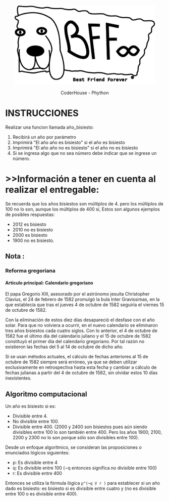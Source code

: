 
<p align="center">
  <p align="center">    
    <img src="https://github.com/JesusRamirezGamarra/CoderHouse_ReactJS/blob/Desafio-07/public/images/Logo_Negro.png" alt="BFFs" height="250">    
  </p>
  <p align="center">
       CoderHouse - Phython
  </p>
</p>

# INSTRUCCIONES 
Realizar una funcion llamada año_bisiesto:

1. Recibirá un año por parámetro
2. Imprimirá "El año año es bisiesto" si el año es bisiesto
3. Imprimirá "El año año no es bisiesto" si el año no es bisiesto
4. Si se ingresa algo que no sea número debe indicar que se ingrese un número.


# >>Información a tener en cuenta al realizar el entregable:
 
Se recuerda que los años bisiestos son múltiplos de 4. pero los múltiplos de 100 no lo son, aunque los
múltiplos de 400 sí, Estos son algunos ejemplos de posibles respuestas: 
* 2012 es bisiesto 
* 2010 no es bisiesto 
* 2000 es bisiesto
* 1900 no es bisiesto.


## Nota : 
### Reforma gregoriana
#### Artículo principal: Calendario gregoriano
El papa Gregorio XIII, asesorado por el astrónomo jesuita Christopher Clavius, el 24 de febrero de 1582 promulgó la bula Inter Gravissimas, en la que establecía que tras el jueves 4 de octubre de 1582 seguiría el viernes 15 de octubre de 1582.

Con la eliminación de estos diez días desapareció el desfase con el año solar. Para que no volviera a ocurrir, en el nuevo calendario se eliminaron tres años bisiestos cada cuatro siglos. Con lo anterior, el 4 de octubre de 1582 fue el último día del calendario juliano y el 15 de octubre de 1582 constituyó el primer día del calendario gregoriano. Por tal razón no existieron las fechas del 5 al 14 de octubre de dicho año.

Si se usan métodos actuales, el cálculo de fechas anteriores al 15 de octubre de 1582 siempre será erróneo, ya que se deben utilizar exclusivamente en retrospectiva hasta esta fecha y cambiar a cálculo de fechas julianas a partir del 4 de octubre de 1582, sin olvidar estos 10 días inexistentes.

## Algoritmo computacional
Un año es bisiesto si es:

* Divisible entre 4.
* No divisible entre 100.
* Divisible entre 400. (2000 y 2400 son bisiestos pues aún siendo divisibles entre 100 lo son también entre 400. Pero los años 1900, 2100, 2200 y 2300 no lo son porque sólo son divisibles entre 100).

Desde un enfoque algorítmico, se consideran las proposiciones o enunciados lógicos siguientes:

* p: Es divisible entre 4
* q: Es divisible entre 100 (¬q entonces significa no divisible entre 100)
* r: Es divisible entre 400
  
Entonces se utiliza la fórmula lógica ```p^(¬q V r )``` para establecer si un año dado es bisiesto: es bisiesto si es divisible entre cuatro y (no es divisible entre 100 o es divisible entre 400).